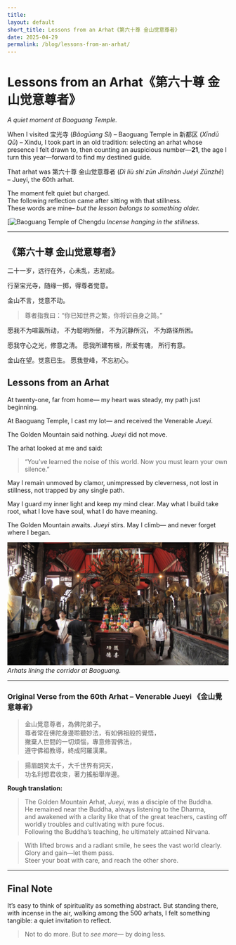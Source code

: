 ```yaml
---
title:
layout: default
short_title: Lessons from an Arhat《第六十尊 金山觉意尊者》
date: 2025-04-29
permalink: /blog/lessons-from-an-arhat/
---
```


# Lessons from an Arhat《第六十尊 金山觉意尊者》
*A quiet moment at Baoguang Temple.*

When I visited 宝光寺 (_Bǎogūang Sì_) – Baoguang Temple in 新都区 (_Xīndū_ _Qū_) – Xindu, I took part in an old tradition: selecting an arhat whose presence I felt drawn to, then counting an auspicious number—**21**, the age I turn this year—forward to find my destined guide.

That arhat was 第六十尊 金山觉意尊者 (*Dì liù shí zūn Jīnshān Juéyì Zūnzhě*) – Jueyi, the 60th arhat.

The moment felt quiet but charged.  
The following reflection came after sitting with that stillness.  
These words are mine– *but the lesson belongs to something older.*

[![Baoguang Temple of Chengdu](https://dynamic-media-cdn.tripadvisor.com/media/photo-o/08/66/cb/b5/bao-guang-temple-hall.jpg?w=1200&h=-1&s=1)
*Incense hanging in the stillness.*

---
## 《第六十尊 金山觉意尊者》

二十一岁，远行在外，心未乱，志初成。

行至宝光寺，随缘一掷，得尊者觉意。

金山不言，觉意不动。

> 尊者指我曰：“你已知世界之繁，你将识自身之简。”

愿我不为喧嚣所动，
不为聪明所傲，
不为沉静所沉，
不为路径所困。

愿我守心之光，修意之清。
愿我所建有根，所爱有魂， 所行有意。

金山在望。觉意已生。
愿我登峰，不忘初心。

## Lessons from an Arhat 

At twenty-one, far from home—
my heart was steady, my path just beginning.

At Baoguang Temple, I cast my lot—
and received the Venerable *Jueyi*.

The Golden Mountain said nothing.
*Jueyi* did not move.

The arhat looked at me and said:
> “You’ve learned the noise of this world.
> Now you must learn your own silence.”

May I remain unmoved by clamor,
unimpressed by cleverness,
not lost in stillness,
not trapped by any single path.

May I guard my inner light
and keep my mind clear.
May what I build take root,
what I love have soul,
what I do have meaning.

The Golden Mountain awaits.
*Jueyi* stirs.
May I climb—
and never forget where I began.

![hallofarhats](/assets/images/hallofarhats.png)
*Arhats lining the corridor at Baoguang.*

___
### Original Verse from the 60th Arhat – Venerable Jueyi 《金山覺意尊者》

> 金山覺意尊者，為佛陀弟子。  
> 尊者常在佛陀身邊聆聽妙法，有如佛祖般的覺悟，  
> 撇棄人世間的一切煩惱，專意修習佛法，  
> 遵守佛祖教導，終成阿羅漢果。

> 揚眉朗笑太千，大千世界有洞天，  
> 功名利想君收束，著力搖船舉岸邊。

**Rough translation:**

> The Golden Mountain Arhat, *Jueyi*, was a disciple of the Buddha.  
> He remained near the Buddha, always listening to the Dharma,  
> and awakened with a clarity like that of the great teachers, 
> casting off worldly troubles and cultivating with pure focus.  
> Following the Buddha’s teaching, he ultimately attained Nirvana.

> With lifted brows and a radiant smile, he sees the vast world clearly.  
> Glory and gain—let them pass.  
> Steer your boat with care, and reach the other shore.

---
## Final Note

It’s easy to think of spirituality as something abstract. But standing there, with incense in the air, walking among the 500 arhats, I felt something tangible: a quiet invitation to reflect. 
> Not to do more. But to _see more_— by doing less.
